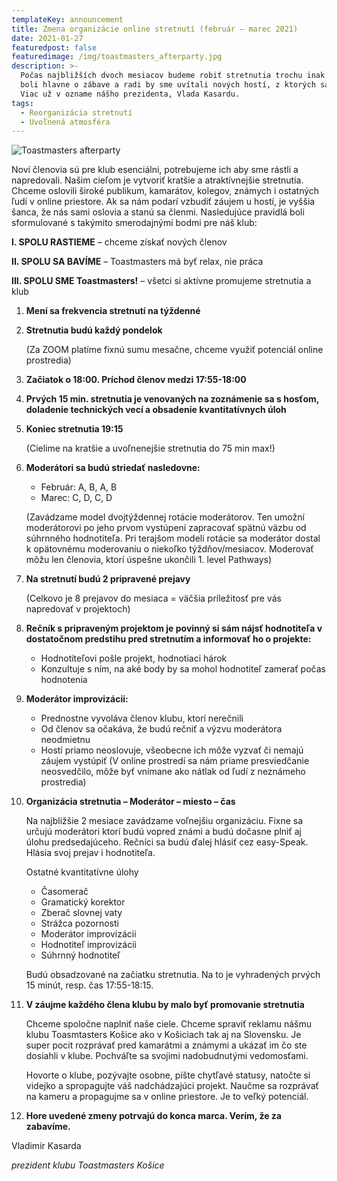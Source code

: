 ```yaml
---
templateKey: announcement
title: Zmena organizácie online stretnutí (február – marec 2021)
date: 2021-01-27
featuredpost: false
featuredimage: /img/toastmasters_afterparty.jpg
description: >-
  Počas najbližších dvoch mesiacov budeme robiť stretnutia trochu inak. Chceme, aby
  boli hlavne o zábave a radi by sme uvítali nových hostí, z ktorých sa možno stanú členovia.
  Viac už v ozname nášho prezidenta, Vlada Kasardu.
tags:
  - Reorganizácia stretnutí
  - Uvoľnená atmosféra
---
```

![Toastmasters afterparty](/img/toastmasters_afterparty.jpg)

Noví členovia sú pre klub esenciálni, potrebujeme ich aby sme rástli a napredovali. Našim cieľom je vytvoriť kratšie a atraktívnejšie stretnutia. Chceme oslovili široké publikum, kamarátov, kolegov, známych i ostatných ľudí v online priestore. Ak sa nám podarí vzbudiť záujem u hostí, je vyššia šanca, že nás sami oslovia a stanú sa členmi.
Nasledujúce pravidlá boli sformulované s takýmito smerodajnými bodmi pre náš klub:

**I. SPOLU RASTIEME** – chceme získať nových členov

**II. SPOLU SA BAVÍME** – Toastmasters má byť relax, nie práca

**III. SPOLU SME Toastmasters!** – všetci si aktívne promujeme stretnutia a klub

1. **Mení sa frekvencia stretnutí na týždenné**
2. **Stretnutia budú každý pondelok**

    (Za ZOOM platíme fixnú sumu mesačne, chceme využiť potenciál online prostredia)
3. **Začiatok o 18:00. Príchod členov medzi 17:55-18:00**
4. **Prvých 15 min. stretnutia je venovaných na zoznámenie sa s hosťom, doladenie technických vecí a obsadenie kvantitatívnych úloh**
5. **Koniec stretnutia 19:15**

    (Cielime na kratšie a uvoľnenejšie stretnutia do 75 min max!) 
6. **Moderátori sa budú striedať nasledovne:**
	- Február: A, B, A, B
	- Marec: C, D, C, D

    (Zavádzame model dvojtýždennej rotácie moderátorov. Ten umožní moderátorovi po jeho prvom vystúpení zapracovať spätnú väzbu od súhrnného hodnotiteľa. Pri terajšom modeli rotácie sa moderátor dostal k opätovnému moderovaniu o niekoľko týždňov/mesiacov. Moderovať môžu len členovia, ktorí úspešne ukončili 1. level Pathways)

7. **Na stretnutí budú 2 pripravené prejavy**

	(Celkovo je 8 prejavov do mesiaca = väčšia príležitosť pre vás napredovať v projektoch)
8. **Rečník s pripraveným projektom je povinný si sám nájsť hodnotiteľa v dostatočnom predstihu pred stretnutím a informovať ho o projekte:**
	- Hodnotiteľovi pošle projekt, hodnotiaci hárok
    - Konzultuje s ním, na aké body by sa mohol hodnotiteľ zamerať počas hodnotenia
9. **Moderátor improvizácii:**
    - Prednostne vyvoláva členov klubu, ktorí nerečnili
    - Od členov sa očakáva, že budú rečniť a výzvu moderátora neodmietnu
    - Hostí priamo neoslovuje, všeobecne ich môže vyzvať či nemajú záujem vystúpiť
	(V online prostredí sa nám priame presviedčanie neosvedčilo, môže byť vnímane ako nátlak od ľudí z neznámeho prostredia)
10. **Organizácia stretnutia – Moderátor – miesto – čas**

    Na najbližšie 2 mesiace zavádzame voľnejšiu organizáciu. Fixne sa určujú moderátori ktorí budú vopred známi a budú dočasne plniť aj úlohu predsedajúceho. Rečníci sa budú ďalej hlásiť cez easy-Speak. Hlásia svoj prejav i hodnotiteľa.

    Ostatné kvantitatívne úlohy
    - Časomerač
    - Gramatický korektor
    - Zberač slovnej vaty
    - Strážca pozornosti
    - Moderátor improvizácii
    - Hodnotiteľ improvizácii
    - Súhrnný hodnotiteľ

    Budú obsadzované na začiatku stretnutia. Na to je vyhradených prvých 15 minút, resp. čas 17:55-18:15.

11. **V záujme každého člena klubu by malo byť promovanie stretnutia**

    Chceme spoločne naplniť naše ciele. Chceme spraviť reklamu nášmu klubu Toasmtasters Košice ako v Košiciach tak aj na Slovensku. Je super pocit rozprávať pred kamarátmi a známymi a ukázať im čo ste dosiahli v klube. Pochváľte sa svojimi nadobudnutými vedomosťami.

    Hovorte o klube, pozývajte osobne, píšte chytľavé statusy, natočte si videjko a spropagujte váš nadchádzajúci projekt. Naučme sa rozprávať na kameru a propagujme sa v online priestore. Je to veľký potenciál.

12. **Hore uvedené zmeny potrvajú do konca marca. Verím, že za zabavíme.**

Vladimír Kasarda

*prezident klubu Toastmasters Košice*
